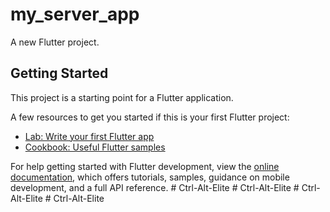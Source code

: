 # my_server_app

A new Flutter project.

## Getting Started

This project is a starting point for a Flutter application.

A few resources to get you started if this is your first Flutter project:

- [Lab: Write your first Flutter app](https://docs.flutter.dev/get-started/codelab)
- [Cookbook: Useful Flutter samples](https://docs.flutter.dev/cookbook)

For help getting started with Flutter development, view the
[online documentation](https://docs.flutter.dev/), which offers tutorials,
samples, guidance on mobile development, and a full API reference.
#   C t r l - A l t - E l i t e  
 #   C t r l - A l t - E l i t e  
 #   C t r l - A l t - E l i t e  
 #   C t r l - A l t - E l i t e  
 